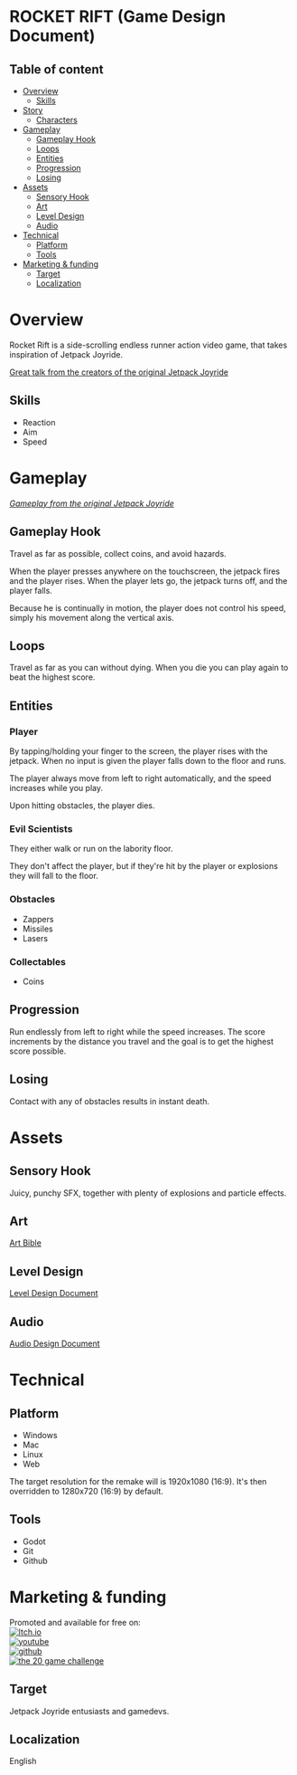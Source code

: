 # ROCKET RIFT (Game Design Document)

## Table of content

- [Overview](#overview)
	- [Skills](#skills)
- [Story](#story)
	- [Characters](#characters)
- [Gameplay](#gameplay)
	- [Gameplay Hook](#gameplay-hook)
	- [Loops](#loops)
	- [Entities](#entities)
	- [Progression](#progression)
	- [Losing](#losing)
- [Assets](#assets)
	- [Sensory Hook](#sensory-hook)
	- [Art](#art)
	- [Level Design](#level-design)
	- [Audio](#audio)
- [Technical](#technical)
	- [Platform](#platform)
	- [Tools](#tools)
- [Marketing & funding](#marketing--funding)
	- [Target](#target)
	- [Localization](#localization)

# Overview

Rocket Rift is a side-scrolling endless runner action video game, that takes inspiration of Jetpack Joyride.

[Great talk from the creators of the original Jetpack Joyride](https://www.gdcvault.com/play/1015527/Depth-in-Simplicity-The-Making)

## Skills

- Reaction
- Aim
- Speed

# Gameplay

[_Gameplay from the original Jetpack Joyride_](https://www.youtube.com/watch?v=OhU7tLtOIgE)

## Gameplay Hook

Travel as far as possible, collect coins, and avoid hazards.

When the player presses anywhere on the touchscreen, the jetpack fires and the player rises.
When the player lets go, the jetpack turns off, and the player falls.

Because he is continually in motion, the player does not control his speed, simply his movement along the vertical axis.

## Loops

Travel as far as you can without dying.
When you die you can play again to beat the highest score.

## Entities

### Player

By tapping/holding your finger to the screen, the player rises with the jetpack.
When no input is given the player falls down to the floor and runs.

The player always move from left to right automatically, and the speed increases while you play.

Upon hitting obstacles, the player dies.

### Evil Scientists

They either walk or run on the labority floor.

They don't affect the player, but if they're hit by the player or explosions they will fall to the floor.

### Obstacles

- Zappers
- Missiles
- Lasers

### Collectables

- Coins

## Progression

Run endlessly from left to right while the speed increases.
The score increments by the distance you travel and the goal is to get the highest score possible.

## Losing

Contact with any of obstacles results in instant death.

# Assets

## Sensory Hook

Juicy, punchy SFX, together with plenty of explosions and particle effects.

## Art

[Art Bible](../art-bible/art-bible.md)

## Level Design

[Level Design Document](../level-design-document/ldd.md)

## Audio

[Audio Design Document](../audio-design-document/add.md)

# Technical

## Platform

- Windows
- Mac
- Linux
- Web

The target resolution for the remake will is 1920x1080 (16:9).
It's then overridden to 1280x720 (16:9) by default.

## Tools

- Godot
- Git
- Github

# Marketing & funding

Promoted and available for free on:  
 [![Itch.io](https://img.shields.io/badge/Itch-%23FF0B34.svg?style=for-the-badge&logo=Itch.io&logoColor=white)](https://brallex.itch.io/)  
 [![youtube](https://img.shields.io/badge/youtube-FF0000?style=for-the-badge&logo=YouTube&logoColor=white)](https://youtube.com/@bbitofficial)  
 [![github](https://img.shields.io/badge/GitHub-000000?style=for-the-badge&logo=GitHub&logoColor=white)](https://github.com/Alexander-Jordan)  
 [![the 20 game challenge](https://img.shields.io/badge/The_20_Games_Challenge-205375?style=for-the-badge&logoColor=white)](https://20_games_challenge.gitlab.io/)  

## Target

Jetpack Joyride entusiasts and gamedevs.

## Localization

English
